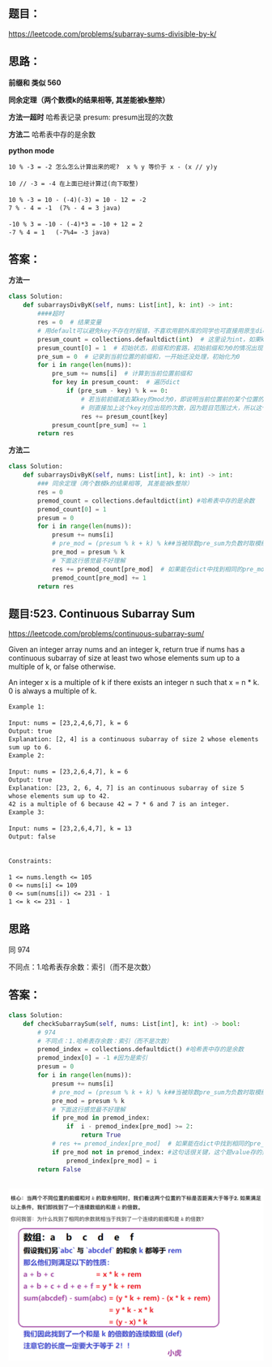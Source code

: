 ## 题目：

https://leetcode.com/problems/subarray-sums-divisible-by-k/


## 思路：
**前缀和 类似 560**

**同余定理（两个数模k的结果相等, 其差能被k整除）**

**方法一超时**
哈希表记录 presum: presum出现的次数

**方法二**
哈希表中存的是余数

**python mode**
```
10 % -3 = -2 怎么怎么计算出来的呢?  x % y 等价于 x - (x // y)y

10 // -3 = -4 在上面已经计算过(向下取整)

10 % -3 = 10 - (-4)(-3) = 10 - 12 = -2
7 % - 4 = -1  (7% - 4 = 3 java)

-10 % 3 = -10 - (-4)*3 = -10 + 12 = 2 
-7 % 4 = 1   (-7%4= -3 java)   
```


## 答案：
**方法一**
```python
class Solution:
    def subarraysDivByK(self, nums: List[int], k: int) -> int:
        ####超时
        res = 0  # 结果变量
        # 用default可以避免key不存在时报错，不喜欢用额外库的同学也可直接用原生dict的get方法，设置默认为0
        presum_count = collections.defaultdict(int)  # 这里设为int，如果key不存在直接设置当前传入的key对应的值为0
        presum_count[0] = 1  # 初始状态，前缀和的套路，初始前缀和为0的情况出现一次
        pre_sum = 0  # 记录到当前位置的前缀和，一开始还没处理，初始化为0
        for i in range(len(nums)):
            pre_sum += nums[i]  # 计算到当前位置前缀和
            for key in presum_count:  # 遍历dict
                if (pre_sum - key) % k == 0:
                    # 若当前前缀减去某key的mod为0，即说明当前位置前的某个位置的前缀和与当前位置前缀和相差若干个K(即满足题意)
                    # 则直接加上这个key对应出现的次数，因为题目范围过大，所以这个dict中的key可能会有很多，在for遍历查找时会超时
                    res += presum_count[key]
            presum_count[pre_sum] += 1
        return res

```

**方法二**
```python
class Solution:
    def subarraysDivByK(self, nums: List[int], k: int) -> int:
        ### 同余定理（两个数模k的结果相等, 其差能被k整除）
        res = 0
        premod_count = collections.defaultdict(int) #哈希表中存的是余数
        premod_count[0] = 1
        presum = 0
        for i in range(len(nums)):
            presum += nums[i]
            # pre_mod = (presum % k + k) % k##当被除数pre_sum为负数时取模结果为负数，java需要纠正(好像python没事)
            pre_mod = presum % k 
            # 下面这行感觉最不好理解
            res += premod_count[pre_mod]  # 如果能在dict中找到相同的pre_mod，说明当前节点前的某个位置的前缀和到当前位置的前缀和间存在若干个k (两个数模k的结果相等, 其差能被k整除）
            premod_count[pre_mod] += 1
        return res

```
## 题目:523. Continuous Subarray Sum

https://leetcode.com/problems/continuous-subarray-sum/

Given an integer array nums and an integer k, return true if nums has a continuous subarray of size at least two whose elements sum up to a multiple of k, or false otherwise.

An integer x is a multiple of k if there exists an integer n such that x = n * k. 0 is always a multiple of k.

```
Example 1:

Input: nums = [23,2,4,6,7], k = 6
Output: true
Explanation: [2, 4] is a continuous subarray of size 2 whose elements sum up to 6.
Example 2:

Input: nums = [23,2,6,4,7], k = 6
Output: true
Explanation: [23, 2, 6, 4, 7] is an continuous subarray of size 5 whose elements sum up to 42.
42 is a multiple of 6 because 42 = 7 * 6 and 7 is an integer.
Example 3:

Input: nums = [23,2,6,4,7], k = 13
Output: false
 

Constraints:

1 <= nums.length <= 105
0 <= nums[i] <= 109
0 <= sum(nums[i]) <= 231 - 1
1 <= k <= 231 - 1
```
## 思路
同 974

不同点：1.哈希表存余数：索引（而不是次数）

## 答案：
```python
class Solution:
    def checkSubarraySum(self, nums: List[int], k: int) -> bool:
        # 974
        # 不同点：1.哈希表存余数：索引（而不是次数）
        premod_index = collections.defaultdict() #哈希表中存的是余数
        premod_index[0] = -1 #因为是索引
        presum = 0
        for i in range(len(nums)):
            presum += nums[i]
            # pre_mod = (presum % k + k) % k##当被除数pre_sum为负数时取模结果为负数，java需要纠正(好像python没事)
            pre_mod = presum % k 
            # 下面这行感觉最不好理解
            if pre_mod in premod_index:
                if  i - premod_index[pre_mod] >= 2:
                    return True
            # res += premod_index[pre_mod]  # 如果能在dict中找到相同的pre_mod，说明当前节点前的某个位置的前缀和到当前位置的前缀和间存在若干个k (两个数模k的结果相等, 其差能被k整除）
            if pre_mod not in premod_index: #这句话很关键，这个题value存的是索引，我们不想变最开始的索引
                premod_index[pre_mod] = i
        return False
        
```
![a](https://github.com/SSRRBB/Leetcode/blob/main/Images/443.png)
